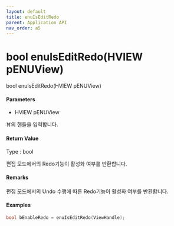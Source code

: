 ```yaml
---
layout: default
title: enuIsEditRedo
parent: Application API
nav_order: a5
---
```

# bool enuIsEditRedo\(HVIEW pENUView\)

bool enuIsEditRedo\(HVIEW pENUView\)

#### Parameters

* HVIEW pENUView

뷰의 핸들을 입력합니다.

#### Return Value

Type : bool

편집 모드에서의 Redo기능이 활성화 여부를 반환합니다.

#### Remarks

편집 모드에서의 Undo 수행에 따른 Redo기능이 활성화 여부를 반환합니다.

#### Examples

```cpp
bool bEnableRedo = enuIsEditRedo(ViewHandle);
```




